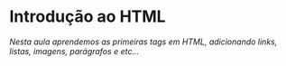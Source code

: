 # Introdução ao HTML

_Nesta aula aprendemos as primeiras tags em HTML, adicionando links, listas, imagens, parágrafos e etc..._
